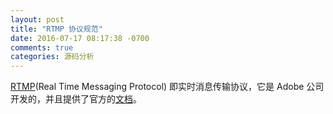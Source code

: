 ```yaml
---
layout: post
title: "RTMP 协议规范"
date: 2016-07-17 08:17:38 -0700
comments: true
categories: 源码分析
---
```


[RTMP](https://en.wikipedia.org/wiki/Real-Time_Messaging_Protocol)(Real Time Messaging Protocol) 即实时消息传输协议，它是 Adobe 公司开发的，并且提供了官方的[文档](https://www.adobe.com/devnet/rtmp.html)。
<!--more-->
